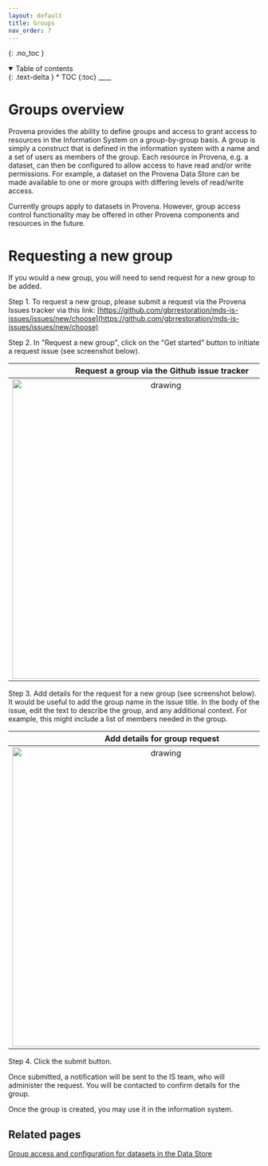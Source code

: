 ```yaml
---
layout: default
title: Groups
nav_order: 7
---
```


{: .no_toc }


<details  open markdown="block">
  <summary>
    Table of contents
  </summary>
{: .text-delta }
* TOC
{:toc}
____
</details>

# Groups overview

Provena provides the ability to define groups and access to grant access to resources in the Information System on a group-by-group basis. A group is simply a construct that is defined in the information system with a name and a set of users as members of the group. Each resource in Provena, e.g. a dataset, can then be configured to allow access to have read and/or write permissions. For example, a dataset on the Provena Data Store can be made available to one or more groups with differing levels of read/write access.

Currently groups apply to datasets in Provena. However, group access control functionality may be offered in other Provena components and resources in the future.

# Requesting a new group

If you would a new group, you will need to send request for a new group to be added.

Step 1. To request a new group, please submit a request via the Provena Issues tracker via this link:
[https://github.com/gbrrestoration/mds-is-issues/issues/new/choose](https://github.com/gbrrestoration/mds-is-issues/issues/new/choose)

Step 2. In "Request a new group", click on the "Get started" button to initiate a request issue (see screenshot below).

|                       Request a group via the Github issue tracker                        |
| :---------------------------------------------------------------------------------------: |
| <img src="../assets/images/request-a-group-issue-tracker.png" alt="drawing" width="600"/> |

Step 3. Add details for the request for a new group (see screenshot below). It would be useful to add the
group name in the issue title. In the body of the issue, edit the text to describe
the group, and any additional context. For example, this might include
a list of members needed in the group.

|                              Add details for group request                               |
| :--------------------------------------------------------------------------------------: |
| <img src="../assets/images/request-a-group-issue-create.png" alt="drawing" width="600"/> |

Step 4. Click the submit button.

Once submitted, a notification will be sent to the IS team, who will administer the request. You will be contacted to confirm details for the group.

Once the group is created, you may use it in the information system.

## Related pages

[Group access and configuration for datasets in the Data Store](https://provena.github.io/documents/information-system/provenance/registry/access-control.html#group-access)
